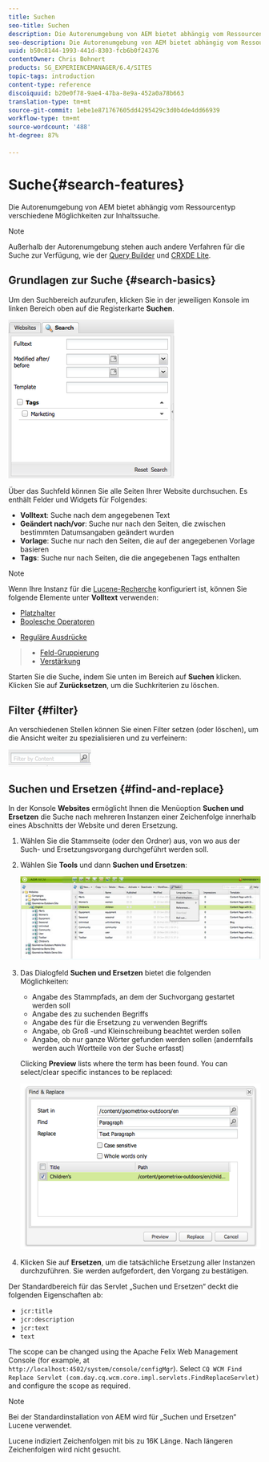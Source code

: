 ```yaml
---
title: Suchen
seo-title: Suchen
description: Die Autorenumgebung von AEM bietet abhängig vom Ressourcentyp verschiedene Möglichkeiten zur Inhaltssuche.
seo-description: Die Autorenumgebung von AEM bietet abhängig vom Ressourcentyp verschiedene Möglichkeiten zur Inhaltssuche.
uuid: b50c8144-1993-441d-8303-fcb6b0f24376
contentOwner: Chris Bohnert
products: SG_EXPERIENCEMANAGER/6.4/SITES
topic-tags: introduction
content-type: reference
discoiquuid: b20e0f78-9ae4-47ba-8e9a-452a0a78b663
translation-type: tm+mt
source-git-commit: 1ebe1e871767605dd4295429c3d0b4de4dd66939
workflow-type: tm+mt
source-wordcount: '488'
ht-degree: 87%

---
```



# Suche{#search-features}

Die Autorenumgebung von AEM bietet abhängig vom Ressourcentyp verschiedene Möglichkeiten zur Inhaltssuche.

>[!NOTE]
>
>Außerhalb der Autorenumgebung stehen auch andere Verfahren für die Suche zur Verfügung, wie der [Query Builder](/help/sites-developing/querybuilder-api.md) und [CRXDE Lite](/help/sites-developing/developing-with-crxde-lite.md).

## Grundlagen zur Suche {#search-basics}

Um den Suchbereich aufzurufen, klicken Sie in der jeweiligen Konsole im linken Bereich oben auf die Registerkarte **Suchen**.

![chlimage_1-140](assets/chlimage_1-140.png)

Über das Suchfeld können Sie alle Seiten Ihrer Website durchsuchen. Es enthält Felder und Widgets für Folgendes:

* **Volltext**: Suche nach dem angegebenen Text
* **Geändert nach/vor**: Suche nur nach den Seiten, die zwischen bestimmten Datumsangaben geändert wurden
* **Vorlage**: Suche nur nach den Seiten, die auf der angegebenen Vorlage basieren
* **Tags**: Suche nur nach Seiten, die die angegebenen Tags enthalten

>[!NOTE]
>
>Wenn Ihre Instanz für die [Lucene-Recherche](/help/sites-deploying/queries-and-indexing.md) konfiguriert ist, können Sie folgende Elemente unter **Volltext** verwenden:
>
>* [Platzhalter](https://lucene.apache.org/core/5_3_1/queryparser/org/apache/lucene/queryparser/classic/package-summary.html#Wildcard_Searches) 
>* [Boolesche Operatoren](https://lucene.apache.org/core/5_3_1/queryparser/org/apache/lucene/queryparser/classic/package-summary.html#Boolean_operators)

   >
   >
* [Reguläre Ausdrücke](https://lucene.apache.org/core/5_3_1/queryparser/org/apache/lucene/queryparser/classic/package-summary.html#Regexp_Searches)
>* [Feld-Gruppierung](https://lucene.apache.org/core/5_3_1/queryparser/org/apache/lucene/queryparser/classic/package-summary.html#Field_Grouping) 
>* [Verstärkung](https://lucene.apache.org/core/5_3_1/queryparser/org/apache/lucene/queryparser/classic/package-summary.html#Boosting_a_Term) 

>



Starten Sie die Suche, indem Sie unten im Bereich auf **Suchen** klicken. Klicken Sie auf **Zurücksetzen**, um die Suchkriterien zu löschen.

## Filter {#filter}

An verschiedenen Stellen können Sie einen Filter setzen (oder löschen), um die Ansicht weiter zu spezialisieren und zu verfeinern:

![chlimage_1-141](assets/chlimage_1-141.png)

## Suchen und Ersetzen {#find-and-replace}

In der Konsole **Websites** ermöglicht Ihnen die Menüoption **Suchen und Ersetzen** die Suche nach mehreren Instanzen einer Zeichenfolge innerhalb eines Abschnitts der Website und deren Ersetzung.

1. Wählen Sie die Stammseite (oder den Ordner) aus, von wo aus der Such- und Ersetzungsvorgang durchgeführt werden soll.
1. Wählen Sie **Tools** und dann **Suchen und Ersetzen**:

   ![screen_shot_2012-02-15at120346pm](assets/screen_shot_2012-02-15at120346pm.png)

1. Das Dialogfeld **Suchen und Ersetzen** bietet die folgenden Möglichkeiten:

   * Angabe des Stammpfads, an dem der Suchvorgang gestartet werden soll
   * Angabe des zu suchenden Begriffs
   * Angabe des für die Ersetzung zu verwenden Begriffs
   * Angabe, ob Groß -und Kleinschreibung beachtet werden sollen
   * Angabe, ob nur ganze Wörter gefunden werden sollen (andernfalls werden auch Wortteile von der Suche erfasst)

   Clicking **Preview** lists where the term has been found. You can select/clear specific instances to be replaced:

   ![screen_shot_2012-02-15at120719pm](assets/screen_shot_2012-02-15at120719pm.png)

1. Klicken Sie auf **Ersetzen**, um die tatsächliche Ersetzung aller Instanzen durchzuführen. Sie werden aufgefordert, den Vorgang zu bestätigen.

Der Standardbereich für das Servlet „Suchen und Ersetzen“ deckt die folgenden Eigenschaften ab:

* `jcr:title`
* `jcr:description`
* `jcr:text`
* `text`

The scope can be changed using the Apache Felix Web Management Console (for example, at `http://localhost:4502/system/console/configMgr`). Select `CQ WCM Find Replace Servlet (com.day.cq.wcm.core.impl.servlets.FindReplaceServlet)` and configure the scope as required.

>[!NOTE]
>
>Bei der Standardinstallation von AEM wird für „Suchen und Ersetzen“ Lucene verwendet.
>
>Lucene indiziert Zeichenfolgen mit bis zu 16K Länge. Nach längeren Zeichenfolgen wird nicht gesucht.

